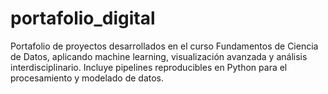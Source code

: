 # portafolio_digital
Portafolio de proyectos desarrollados en el curso Fundamentos de Ciencia de Datos, aplicando machine learning, visualización avanzada y análisis interdisciplinario. Incluye pipelines reproducibles en Python para el procesamiento y modelado de datos.
